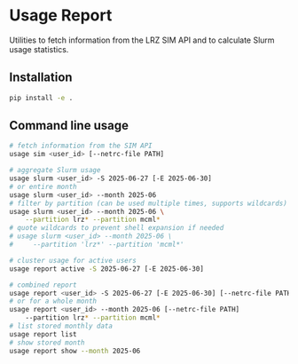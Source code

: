 # Usage Report

Utilities to fetch information from the LRZ SIM API and to calculate Slurm usage statistics.

## Installation

```bash
pip install -e .
```

## Command line usage

```bash
# fetch information from the SIM API
usage sim <user_id> [--netrc-file PATH]

# aggregate Slurm usage
usage slurm <user_id> -S 2025-06-27 [-E 2025-06-30]
# or entire month
usage slurm <user_id> --month 2025-06
# filter by partition (can be used multiple times, supports wildcards)
usage slurm <user_id> --month 2025-06 \
    --partition lrz* --partition mcml*
# quote wildcards to prevent shell expansion if needed
# usage slurm <user_id> --month 2025-06 \
#     --partition 'lrz*' --partition 'mcml*'

# cluster usage for active users
usage report active -S 2025-06-27 [-E 2025-06-30]

# combined report
usage report <user_id> -S 2025-06-27 [-E 2025-06-30] [--netrc-file PATH]
# or for a whole month
usage report <user_id> --month 2025-06 [--netrc-file PATH]
    --partition lrz* --partition mcml*
# list stored monthly data
usage report list
# show stored month
usage report show --month 2025-06
```
